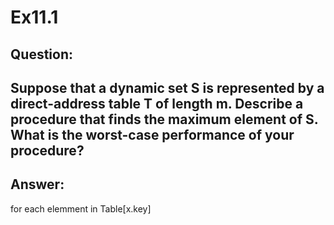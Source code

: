 Ex11.1
======
Question:
------
Suppose that a dynamic set S is represented by a direct-address table T of length m. Describe a procedure that finds the maximum element of S. What is the worst-case performance of your procedure?
------
Answer:
------
for each elemment in Table[x.key]